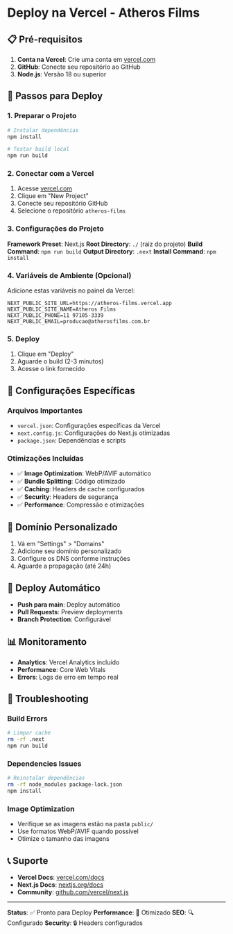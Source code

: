 # Deploy na Vercel - Atheros Films

## 📋 Pré-requisitos

1. **Conta na Vercel**: Crie uma conta em [vercel.com](https://vercel.com)
2. **GitHub**: Conecte seu repositório ao GitHub
3. **Node.js**: Versão 18 ou superior

## 🚀 Passos para Deploy

### 1. Preparar o Projeto

```bash
# Instalar dependências
npm install

# Testar build local
npm run build
```

### 2. Conectar com a Vercel

1. Acesse [vercel.com](https://vercel.com)
2. Clique em "New Project"
3. Conecte seu repositório GitHub
4. Selecione o repositório `atheros-films`

### 3. Configurações do Projeto

**Framework Preset**: Next.js
**Root Directory**: `./` (raiz do projeto)
**Build Command**: `npm run build`
**Output Directory**: `.next`
**Install Command**: `npm install`

### 4. Variáveis de Ambiente (Opcional)

Adicione estas variáveis no painel da Vercel:

```
NEXT_PUBLIC_SITE_URL=https://atheros-films.vercel.app
NEXT_PUBLIC_SITE_NAME=Atheros Films
NEXT_PUBLIC_PHONE=11 97105-3339
NEXT_PUBLIC_EMAIL=producao@atherosfilms.com.br
```

### 5. Deploy

1. Clique em "Deploy"
2. Aguarde o build (2-3 minutos)
3. Acesse o link fornecido

## 🔧 Configurações Específicas

### Arquivos Importantes

- `vercel.json`: Configurações específicas da Vercel
- `next.config.js`: Configurações do Next.js otimizadas
- `package.json`: Dependências e scripts

### Otimizações Incluídas

- ✅ **Image Optimization**: WebP/AVIF automático
- ✅ **Bundle Splitting**: Código otimizado
- ✅ **Caching**: Headers de cache configurados
- ✅ **Security**: Headers de segurança
- ✅ **Performance**: Compressão e otimizações

## 📱 Domínio Personalizado

1. Vá em "Settings" > "Domains"
2. Adicione seu domínio personalizado
3. Configure os DNS conforme instruções
4. Aguarde a propagação (até 24h)

## 🔄 Deploy Automático

- **Push para main**: Deploy automático
- **Pull Requests**: Preview deployments
- **Branch Protection**: Configurável

## 📊 Monitoramento

- **Analytics**: Vercel Analytics incluído
- **Performance**: Core Web Vitals
- **Errors**: Logs de erro em tempo real

## 🚨 Troubleshooting

### Build Errors
```bash
# Limpar cache
rm -rf .next
npm run build
```

### Dependencies Issues
```bash
# Reinstalar dependências
rm -rf node_modules package-lock.json
npm install
```

### Image Optimization
- Verifique se as imagens estão na pasta `public/`
- Use formatos WebP/AVIF quando possível
- Otimize o tamanho das imagens

## 📞 Suporte

- **Vercel Docs**: [vercel.com/docs](https://vercel.com/docs)
- **Next.js Docs**: [nextjs.org/docs](https://nextjs.org/docs)
- **Community**: [github.com/vercel/next.js](https://github.com/vercel/next.js)

---

**Status**: ✅ Pronto para Deploy
**Performance**: 🚀 Otimizado
**SEO**: 🔍 Configurado
**Security**: 🔒 Headers configurados

